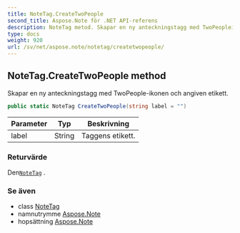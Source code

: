 ```yaml
---
title: NoteTag.CreateTwoPeople
second_title: Aspose.Note för .NET API-referens
description: NoteTag metod. Skapar en ny anteckningstagg med TwoPeopleikonen och angiven etikett.
type: docs
weight: 920
url: /sv/net/aspose.note/notetag/createtwopeople/
---
```

## NoteTag.CreateTwoPeople method

Skapar en ny anteckningstagg med TwoPeople-ikonen och angiven etikett.

```csharp
public static NoteTag CreateTwoPeople(string label = "")
```

| Parameter | Typ | Beskrivning |
| --- | --- | --- |
| label | String | Taggens etikett. |

### Returvärde

Den[`NoteTag`](../) .

### Se även

* class [NoteTag](../)
* namnutrymme [Aspose.Note](../../notetag/)
* hopsättning [Aspose.Note](../../../)


